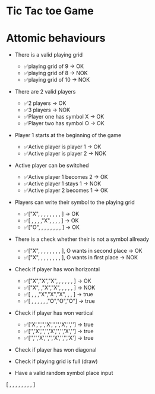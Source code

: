 # Tic Tac toe Game

# Attomic behaviours

- There is a valid playing grid
    - ✅playing grid of 9 -> OK
    - ✅playing grid of 8 -> NOK
    - ✅playing grid of 10 -> NOK

- There are 2 valid players
    - ✅2 players -> OK
    - ✅3 players -> NOK
    - ✅Player one has symbol X -> OK
    - ✅Player two has symbol O -> OK

- Player 1 starts at the beginning of the game
    - ✅Active player is player 1 -> OK
    - ✅Active player is player 2 -> NOK

- Active player can be switched
    - ✅Active player 1 becomes 2 -> OK
    - ✅Active player 1 stays 1 -> NOK
    - ✅Active player 2 becomes 1 -> OK

- Players can write their symbol to the playing grid
    - ✅["X", , , , , , , , ] -> OK
    - ✅[ , , , ,"X", , , , ] -> OK
    - ✅["O", , , , , , , , ] -> OK

- There is a check whether their is not a symbol allready
    - ✅["X", , , , , , , , ], O wants in second place -> OK
    - ✅["X", , , , , , , , ], O wants in first place -> NOK

- Check if player has won horizontal
    - ✅["X","X","X", , , , , , ] -> OK
    - ✅["X", ,"X","X", , , , , ] -> NOK
    - ✅[ , , ,"X","X","X", , , ] -> true
    - ✅[ , , , , , ,"O","O","O"] -> true

- Check if player has won vertical
    - ✅['X','','','X','','','X','',''] -> true
    - ✅['','X','','','X','','','X',''] -> true
    - ✅['','','X','','','X','','','X'] -> true

- Check if player has won diagonal

- Check if playing grid is full (draw)

- Have a valid random symbol place input



[ , , , , , , , , ]
